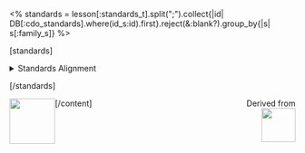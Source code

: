 <% standards = lesson[:standards_t].split(";").collect{|id| DB[:cdo_standards].where(id_s:id).first}.reject(&:blank?).group_by{|s| s[:family_s]} %>

[standards]

<details>
<summary>Standards Alignment</summary>

<% standards.each do |family| %>
<h3><%= family[0] %></h3>
<ul>
<% family[1].each do |standard| %>
<li><b><%= standard[:id_s] %></b> - <%= standard[:desc_t] %></li>
<% end %>
</ul>
<% end %>
</details>

[/standards]

<a href="//code.org"><img src="../docs/codelogo.png" style="float:left; height: 80px;"></a>

<span style="float:right">Derived from</span>
<a href="http://www.bootstrapworld.org" target="_blank"><img src="../docs/bootstraplogo.png" style="float:right; height: 60px; clear: right;"></a>
</div>

[/content]

<link rel="stylesheet" type="text/css" href="../docs/morestyle.css"/>
